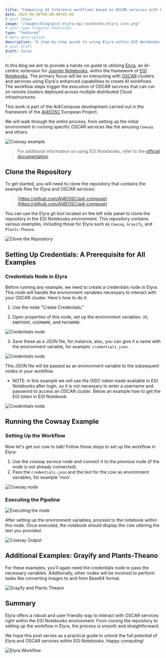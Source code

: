 ```yaml
---
title: "Composing AI Inference workflows based on OSCAR services with Elyra in EGI Notebooks"
date: 2023-09-06T09:00:00+01:00
# post image
image: "/images/blog/post-elyra-egi-notebooks/elyra_icon.png"
# post type (regular/featured)
type: "featured"
# meta description
description: "A step-by-step guide to using Elyra within EGI Notebooks to interact with OSCAR services."
# post draft
draft: false
---
```



In this blog we aim to provide a hands-on guide to utilising [Elyra](https://elyra.readthedocs.io/en/latest/), an AI-centric extension for [Jupyter Notebooks](https://jupyter.org/), within the framework of [EGI Notebooks](https://notebooks.egi.eu/hub/welcome). The primary focus will be on interacting with [OSCAR](https://github.com/grycap/oscar) clusters and services using Elyra's enhanced capabilities to create AI workflows. The workflow steps trigger the execution of OSCAR services that can run on remote clusters deployed across multiple distributed Cloud infrastructures.

This work is part of the AI4Compose development carried out in the framework of the [AI4EOSC](https://ai4eosc.eu) European Project.


We will walk through the entire process, from setting up the initial environment to running specific OSCAR services like the amusing `Cowsay` and others.

![Cowsay example](../../images/blog/post-elyra-egi-notebooks/cowsay_example.png)

> For additional information on using EGI Notebooks, refer to the [official documentation](https://docs.egi.eu/users/dev-env/notebooks/).


## Clone the Repository


To get started, you will need to clone the repository that contains the example files for Elyra and OSCAR services: 

> [https://github.com/AI4EOSC/ai4-compose](https://github.com/AI4EOSC/ai4-compose)

You can use the Elyra git tool located on the left side panel to clone the repository in the EGI Notebooks environment. This repository contains various examples, including those for Elyra such as `Cowsay`, `Grayify`, and `Plants-Theano`.


![Clone the Repository](../../images/blog/post-elyra-egi-notebooks/cloning_repo_elyra.png)


## Setting Up Credentials: A Prerequisite for All Examples
### Credentials Node in Elyra


Before running any example, we need to create a credentials node in Elyra. This node will handle the environment variables necessary to interact with your OSCAR cluster. Here's how to do it:


1. Use the node "Create Credentials."

2. Open properties of this node, set up the environment variables: `ID`, `ENDPOINT`, `USERNAME`, and `PASSWORD`.

![Credentials node](../../images/blog/post-elyra-egi-notebooks/creating_credentials_1.png)


3. Save these as a JSON file, for instance, also, you can give it a name with the environment variable, for example: `credentials.json`.

![Credentials node](../../images/blog/post-elyra-egi-notebooks/creating_credentials_2.png)


This JSON file will be passed as an environment variable to the subsequent nodes in your workflow.

* NOTE: in this example we will use the OIDC token made available in EGI Notebooks after login, so it is not necessary to enter a username and password to access an OSCAR cluster. Below an example how to get the EGI token in EGI Notebook:

![Credentials node](../../images/blog/post-elyra-egi-notebooks/get_egi_token.png)

## Running the Cowsay Example
### Setting Up the Workflow


Now let's get our cow to talk! Follow these steps to set up the workflow in Elyra:


1. Use the cowsay service node and connect it to the previous node (if the node is not already connected).
2. Pass the `credentials.json` and the text for the cow as environment variables, for example 'moo'.

![Cowsay node](../../images/blog/post-elyra-egi-notebooks/cowsay_variables.png)

### Executing the Pipeline

![Executing the node](../../images/blog/post-elyra-egi-notebooks/how_to_start_elyra_pipeline.png)

After setting up the environment variables, proceed to the notebook within this node. Once executed, the notebook should display the cow uttering the text you provided.


![Cowsay Output](../../images/blog/post-elyra-egi-notebooks/cowsay_output.png)


## Additional Examples: Grayify and Plants-Theano

For these examples, you'll again need the credentials node to pass the necessary variables. Additionally, other nodes will be involved to perform tasks like converting images to and from Base64 format.

![Grayify and Plants Theano](../../images/blog/post-elyra-egi-notebooks/others_examples.png)


## Summary


Elyra offers a robust and user-friendly way to interact with OSCAR services right within the EGI Notebooks environment. From cloning the repository to setting up the workflow in Elyra, the process is smooth and straightforward.


We hope this post serves as a practical guide to unlock the full potential of Elyra and OSCAR services within EGI Notebooks. Happy computing!


![Elyra Workflow](../../images/blog/post-elyra-egi-notebooks/elyra_icon_1.png)





